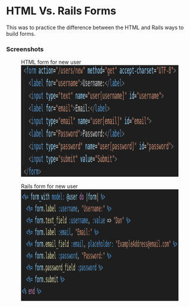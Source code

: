 
# HTML Vs. Rails Forms

This was to practice the difference between the HTML and Rails ways to build forms.

### Screenshots

<p float = 'left' >
  <figure>
    <figcaption>HTML form for new user</figcaption>
    <img src="screenshots/html_form.png" alt="HTML form" width="600" height="300">
  </figure>
  <figure>
    <figcaption>Rails form for new user</figcaption>
    <img src="screenshots/rails_form.png" alt="Rails form" width="600" height="300">
  </figure>
</p>
